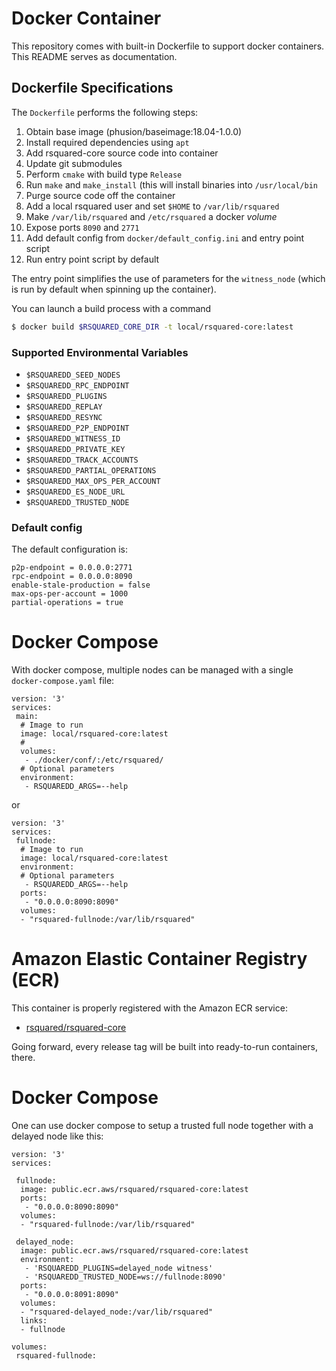 # Docker Container

This repository comes with built-in Dockerfile to support docker
containers. This README serves as documentation.

## Dockerfile Specifications

The `Dockerfile` performs the following steps:

1. Obtain base image (phusion/baseimage:18.04-1.0.0)
2. Install required dependencies using `apt`
3. Add rsquared-core source code into container
4. Update git submodules
5. Perform `cmake` with build type `Release`
6. Run `make` and `make_install` (this will install binaries into `/usr/local/bin`
7. Purge source code off the container
8. Add a local rsquared user and set `$HOME` to `/var/lib/rsquared`
9. Make `/var/lib/rsquared` and `/etc/rsquared` a docker *volume*
10. Expose ports `8090` and `2771`
11. Add default config from `docker/default_config.ini` and entry point script
12. Run entry point script by default

The entry point simplifies the use of parameters for the `witness_node`
(which is run by default when spinning up the container).

You can launch a build process with a command
```sh
$ docker build $RSQUARED_CORE_DIR -t local/rsquared-core:latest
```

### Supported Environmental Variables

* `$RSQUAREDD_SEED_NODES`
* `$RSQUAREDD_RPC_ENDPOINT`
* `$RSQUAREDD_PLUGINS`
* `$RSQUAREDD_REPLAY`
* `$RSQUAREDD_RESYNC`
* `$RSQUAREDD_P2P_ENDPOINT`
* `$RSQUAREDD_WITNESS_ID`
* `$RSQUAREDD_PRIVATE_KEY`
* `$RSQUAREDD_TRACK_ACCOUNTS`
* `$RSQUAREDD_PARTIAL_OPERATIONS`
* `$RSQUAREDD_MAX_OPS_PER_ACCOUNT`
* `$RSQUAREDD_ES_NODE_URL`
* `$RSQUAREDD_TRUSTED_NODE`

### Default config

The default configuration is:

    p2p-endpoint = 0.0.0.0:2771
    rpc-endpoint = 0.0.0.0:8090
    enable-stale-production = false
    max-ops-per-account = 1000
    partial-operations = true

# Docker Compose

With docker compose, multiple nodes can be managed with a single
`docker-compose.yaml` file:

    version: '3'
    services:
     main:
      # Image to run
      image: local/rsquared-core:latest
      # 
      volumes:
       - ./docker/conf/:/etc/rsquared/
      # Optional parameters
      environment:
       - RSQUAREDD_ARGS=--help

or

    version: '3'
    services:
     fullnode:
      # Image to run
      image: local/rsquared-core:latest
      environment:
      # Optional parameters
       - RSQUAREDD_ARGS=--help
      ports:
       - "0.0.0.0:8090:8090"
      volumes:
      - "rsquared-fullnode:/var/lib/rsquared"


# Amazon Elastic Container Registry (ECR)

This container is properly registered with the Amazon ECR service:

* [rsquared/rsquared-core](https://gallery.ecr.aws/rsquared/rsquared-core)

Going forward, every release tag will be built into ready-to-run containers, there.

# Docker Compose

One can use docker compose to setup a trusted full node together with a
delayed node like this:

```
version: '3'
services:

 fullnode:
  image: public.ecr.aws/rsquared/rsquared-core:latest
  ports:
   - "0.0.0.0:8090:8090"
  volumes:
  - "rsquared-fullnode:/var/lib/rsquared"

 delayed_node:
  image: public.ecr.aws/rsquared/rsquared-core:latest
  environment:
   - 'RSQUAREDD_PLUGINS=delayed_node witness'
   - 'RSQUAREDD_TRUSTED_NODE=ws://fullnode:8090'
  ports:
   - "0.0.0.0:8091:8090"
  volumes:
  - "rsquared-delayed_node:/var/lib/rsquared"
  links: 
  - fullnode

volumes:
 rsquared-fullnode:
```
